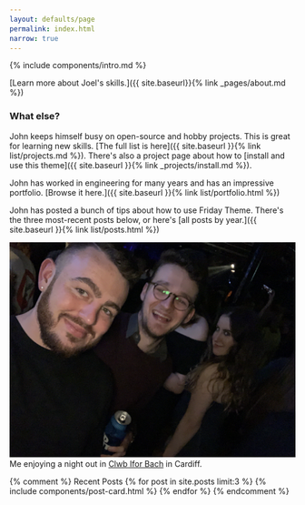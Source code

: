 ```yaml
---
layout: defaults/page
permalink: index.html
narrow: true
---
```


{% include components/intro.md %}

[Learn more about Joel's skills.]({{ site.baseurl}}{% link _pages/about.md %})

### What else?

John keeps himself busy on open-source and hobby projects. This is great for learning new skills. [The full list is here]({{ site.baseurl }}{% link list/projects.md %}). There's also a project page about how to [install and use this theme]({{ site.baseurl }}{% link _projects/install.md %}).

John has worked in engineering for many years and has an impressive portfolio. [Browse it here.]({{ site.baseurl }}{% link list/portfolio.html %})

John has posted a bunch of tips about how to use Friday Theme. There's the three most-recent posts below, or here's [all posts by year.]({{ site.baseurl }}{% link list/posts.html %})

<div class="card mb-3">
    <img class="card-img-top" src="static/img/night_out.jpg"/>
    <div class="card-body bg-light">
        <div class="card-text">Me enjoying a night out in <a href="https://clwb.net/">Clwb Ifor Bach</a> in Cardiff.</div>
    </div>
</div>

{% comment %}
Recent Posts
{% for post in site.posts limit:3 %}
{% include components/post-card.html %}
{% endfor %}
{% endcomment %}


